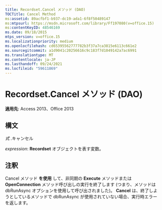 ```yaml
---
title: Recordset.Cancel メソッド (DAO)
TOCTitle: Cancel Method
ms:assetid: 89acfbf1-b937-dc19-ada1-6f8f50489147
ms:mtpsurl: https://msdn.microsoft.com/library/Ff197080(v=office.15)
ms:contentKeyID: 48546169
ms.date: 09/18/2015
mtps_version: v=office.15
ms.localizationpriority: medium
ms.openlocfilehash: cd65395562777782b3f37a7ca3815e6113c661e2
ms.sourcegitcommit: a1d9041c20256616c9c183f7d1049142a7ac6991
ms.translationtype: MT
ms.contentlocale: ja-JP
ms.lasthandoff: 09/24/2021
ms.locfileid: "59611869"
---
```

# <a name="recordsetcancel-method-dao"></a>Recordset.Cancel メソッド (DAO)


**適用先**: Access 2013、Office 2013

## <a name="syntax"></a>構文

*式* .キャンセル

*expression*: **Recordset** オブジェクトを表す変数。

## <a name="remarks"></a>注釈

Cancel メソッド **を使用** して、非同期の **Execute** メソッドまたは **OpenConnection** メソッド呼び出しの実行を終了します (つまり、メソッドは dbRunAsync オプションを使用して呼び出されました)。 **Cancel** は、終了しようとしているメソッドで dbRunAsync が使用されていない場合、実行時エラーを返します。

